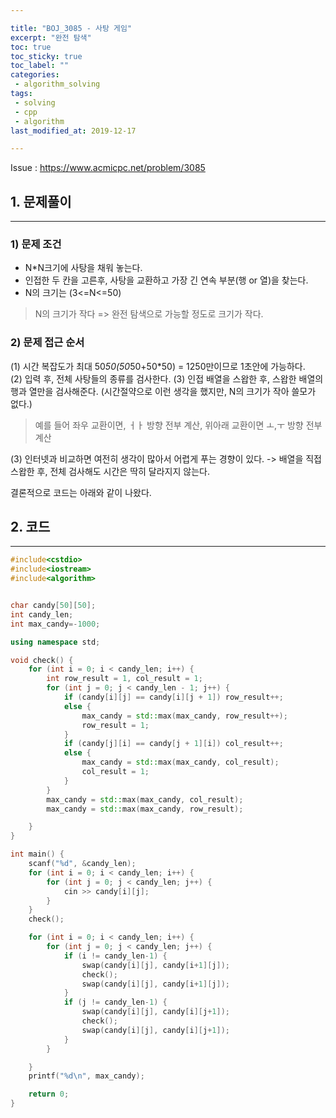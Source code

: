 ```yaml
---

title: "BOJ_3085 - 사탕 게임"  
excerpt: "완전 탐색"  
toc: true  
toc_sticky: true  
toc_label: ""  
categories:  
 - algorithm_solving  
tags:  
 - solving  
 - cpp  
 - algorithm
last_modified_at: 2019-12-17

---
```


Issue : <https://www.acmicpc.net/problem/3085>

## 1. 문제풀이  

- - -

### 1) 문제 조건

- N*N크기에 사탕을 채워 놓는다.  
- 인접한 두 칸을 고른후, 사탕을 교환하고 가장 긴 연속 부분(행 or 열)을 찾는다.  
- N의 크기는 (3<=N<=50)  

> N의 크기가 작다 => 완전 탐색으로 가능할 정도로 크기가 작다.  

### 2) 문제 접근 순서

(1) 시간 복잡도가 최대 50*50(50*50+50*50) = 1250만이므로 1초안에 가능하다.  
(2) 입력 후, 전체 사탕들의 종류를 검사한다.
(3) 인접 배열을 스왑한 후, 스왑한 배열의 행과 열만을 검사해준다. (시간절약으로 이런 생각을 했지만, N의 크기가 작아 쓸모가 없다.)  

> 예를 들어 좌우 교환이면, ㅓㅏ 방향 전부 계산, 위아래 교환이면 ㅗ,ㅜ 방향 전부 계산  

(3) 인터넷과 비교하면 여전히 생각이 많아서 어렵게 푸는 경향이 있다.  -> 배열을 직접 스왑한 후, 전체 검사해도 시간은 딱히 달라지지 않는다.

결론적으로 코드는 아래와 같이 나왔다.  

## 2. 코드

- - -

```cpp
#include<cstdio>
#include<iostream>
#include<algorithm>


char candy[50][50];
int candy_len;
int max_candy=-1000;

using namespace std;

void check() {
	for (int i = 0; i < candy_len; i++) {
		int row_result = 1, col_result = 1;
		for (int j = 0; j < candy_len - 1; j++) {
			if (candy[i][j] == candy[i][j + 1]) row_result++;
			else {
				max_candy = std::max(max_candy, row_result++);
				row_result = 1;
			}
			if (candy[j][i] == candy[j + 1][i]) col_result++;
			else {
				max_candy = std::max(max_candy, col_result);
				col_result = 1;
			}
		}
		max_candy = std::max(max_candy, col_result);
		max_candy = std::max(max_candy, row_result);

	}
}

int main() {
	scanf("%d", &candy_len);
	for (int i = 0; i < candy_len; i++) {
		for (int j = 0; j < candy_len; j++) {
			cin >> candy[i][j];
		}
	}
	check();

	for (int i = 0; i < candy_len; i++) {
		for (int j = 0; j < candy_len; j++) {
			if (i != candy_len-1) {
				swap(candy[i][j], candy[i+1][j]);
				check();
				swap(candy[i][j], candy[i+1][j]);
			}
			if (j != candy_len-1) {
				swap(candy[i][j], candy[i][j+1]);
				check();
				swap(candy[i][j], candy[i][j+1]);
			}
		}

	}
	printf("%d\n", max_candy);

	return 0;
}
```
